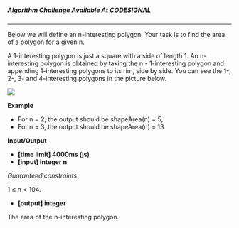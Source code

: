 ##### Algorithm Challenge Available At [CODESIGNAL](https://app.codesignal.com/arcade/intro/level-2/yuGuHvcCaFCKk56rJ)

---

Below we will define an n-interesting polygon. Your task is to find the area of a polygon for a given n.

A 1-interesting polygon is just a square with a side of length 1. An n-interesting polygon is obtained by taking the n - 1-interesting polygon and appending 1-interesting polygons to its rim, side by side. You can see the 1-, 2-, 3- and 4-interesting polygons in the picture below.

![](https://codefightsuserpics.s3.amazonaws.com/tasks/shapeArea/img/area.png?_tm=1491302317375)

**Example**

- For n = 2, the output should be
  shapeArea(n) = 5;
- For n = 3, the output should be
  shapeArea(n) = 13.

**Input/Output**

- **[time limit] 4000ms (js)**
- **[input] integer n**

_Guaranteed constraints:_

1 ≤ n < 104.

- **[output] integer**

The area of the n-interesting polygon.
